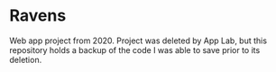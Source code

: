 # Ravens
Web app project from 2020. Project was deleted by App Lab, but this repository holds a backup of the code I was able to save prior to its deletion.

